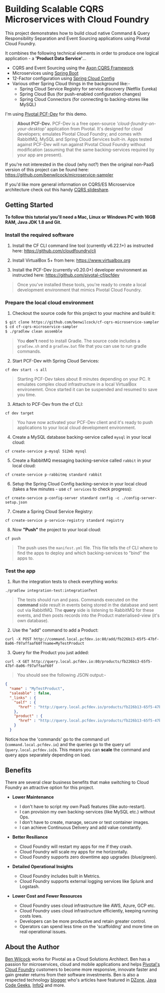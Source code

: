 # Building Scalable CQRS Microservices with Cloud Foundry

This project demonstrates how to build cloud native Command & Query Responsibility Separation and Event Sourcing applications using Pivotal Cloud Foundry.

It combines the following technical elements in order to produce one logical application - a **'Product Data Service'**...

 - CQRS and Event Sourcing using the [Axon CQRS Framework](http://www.axonframework.org/)
 - Microservices using [Spring Boot](http://projects.spring.io/spring-boot/)
 - 12-Factor configuration using [Spring Cloud Config](https://cloud.spring.io/spring-cloud-config/)
 - Various other Spring Cloud things in the background like:-
   - Spring Cloud Service Registry for service discovery (Netflix Eureka)
   - Spring Cloud Bus (for push-enabled configuration changes)
   - Spring Cloud Connectors (for connecting to backing-stores like MySQL)
 
I'm using [Pivotal PCF-Dev](https://pivotal.io/pcf-dev) for this demo.
 
> **About PCF-Dev.** PCF-Dev is a free open-source _'cloud-foundry-on-your-desktop'_ application from Pivotal. It's designed for cloud developers; emulates Pivotal Cloud Foundry; and comes with RabbitMQ, MySQL and Spring Cloud Services built-in. Apps tested against PCF-Dev will run against Pivotal Cloud Foundry without modification (assuming that the same backing-services required by your app are present).

If you're not interested in the cloud (why not?) then the original non-PaaS version of this project can be found here: https://github.com/benwilcock/microservice-sampler

If you'd like more general information on CQRS/ES Microservice architecture check out this handy [CQRS slideshare](http://www.slideshare.net/BenWilcock1/microservice-architecture-with-cqrs-and-event-sourcing).
 
## Getting Started

**To follow this tutorial you'll need a Mac, Linux or Windows PC with 16GB RAM, Java JDK 1.8 and Git.**

### Install the required software

1. Install the CF CLI command line tool (currently v6.22.1+) as instructed here: https://github.com/cloudfoundry/cli
 
2. Install VirtualBox 5+ from here: https://www.virtualbox.org
 
3. Install the PCF-Dev (currently v0.20.0+) developer environment as instructed here: https://github.com/pivotal-cf/pcfdev
 
> Once you've installed these tools, you're ready to create a local development environment that mimics Pivotal Cloud Foundry.

### Prepare the local cloud environment

1. Checkout the source code for this project to your machine and build it: 
 
````bash
$ git clone https://github.com/benwilcock/cf-cqrs-microservice-sampler.git
$ cd cf-cqrs-microservice-sampler
$ ./gradlew clean assemble
````
 
> You **don't** need to install Gradle. The source code includes a `gradlew.sh` and a `gradlew.bat` file that you can use to run gradle commands. 

2. Start PCF-Dev with Spring Cloud Services:
 
  `cf dev start -s all`
 
> Starting PCF-Dev takes about 8 minutes depending on your PC. It emulates complex cloud infrastructure in a local VirtualBox environemnt. Once started it can be suspended and resumed to save you time.
 
3. Attach to PCF-Dev from the cf CLI: 
 
 `cf dev target`
 
> You have now activated your PCF-Dev client and it's ready to push applications to your local cloud development environment.
 
4. Create a MySQL database backing-service called `mysql` in your local cloud:
 
 `cf create-service p-mysql 512mb mysql`
 
5. Create a RabbitMQ messaging backing-service called `rabbit` in your local cloud:
 
 `cf create-service p-rabbitmq standard rabbit`
 
6. Setup the Spring Cloud Config backing-service in your local cloud (takes a few minutes - use `cf services` to check progress):
 
 `cf create-service p-config-server standard config -c ./config-server-setup.json`
 
7. Create a Spring Cloud Service Registry:

 `cf create-service p-service-registry standard registry`
 
8. Now **"Push"** the project to your local cloud:
  
 `cf push`

> The push uses the `manifest.yml` file. This file tells the cf CLI where to find the apps to deploy and which backing-services to "bind" the apps to.

### Test the app

1. Run the integration tests to check everything works: 
 
 `./gradlew integration-test:integrationTest`

> The tests should run and pass. Commands executed on the **command** side result in events being stored in the database and sent out via RabbitMQ. The **query** side is listening to RabbitMQ for these events, and then posts records into the Product materialised-view (it's own database).

2. Use the "add" command to add a Product:
 
`curl -X POST http://command.local.pcfdev.io:80/add/fb226b13-65f5-47bf-8a06-f97affaaf60f?name=MyTestProduct`

3. Query for the Product you just added:

`curl -X GET http://query.local.pcfdev.io:80/products/fb226b13-65f5-47bf-8a06-f97affaaf60f`

> You should see the following JSON output:-

````json
{
  "name" : "MyTestProduct",
  "saleable" : false,
  "_links" : {
    "self" : {
      "href" : "http://query.local.pcfdev.io/products/fb226b13-65f5-47bf-8a06-f97affaaf60f"
    },
    "product" : {
      "href" : "http://query.local.pcfdev.io/products/fb226b13-65f5-47bf-8a06-f97affaaf60f"
    }
  }
````

Notice how the 'commands' go to the command url (`command.local.pcfdev.io`) and the queries go to the query url (`query.local.pcfdev.io`)s. This means you can __scale__ the command and query apps separately depending on load.

## Benefits

There are several clear business benefits that make switching to Cloud Foundry an attractive option for this project.

 - **Lower Maintenance**
 
   - I don't have to script my own PaaS features (like auto-restart).
   - I can provision my own backing-services (like MySQL etc.) without Ops.
   - I don't have to create, manage, secure or test container images.
   - I can achieve Continuous Delivery and add value constantly.

 - **Better Resiliance**
 
   - Cloud Foundry will restart my apps for me if they crash.
   - Cloud Foundry will scale my apps for me horizontally.
   - Cloud Foundry supports zero downtime app upgrades (blue/green).
   
 - **Detailed Operational Insights**
 
   - Cloud Foundry includes built in Metrics.
   - Cloud Foundry supports external logging services like Splunk and Logstash.
   
 - **Lower Cost and Fewer Resources**
 
   - Cloud Foundry uses cloud infrastructure like AWS, Azure, GCP etc.
   - Cloud Foundry uses cloud infrastructure efficiently, keeping running costs lows.
   - Developers can be more productive and retain greater control.
   - Operators can spend less time on the 'scaffolding' and more time on real operational issues.
   
## About the Author

[Ben Wilcock](https://uk.linkedin.com/in/benwilcock) works for Pivotal as a Cloud Solutions Architect. Ben has a passion for microservices, cloud and mobile applications and helps [Pivotal's Cloud Foundry](http://pivotal.io/platform) customers to become more responsive, innovate faster and gain greater returns from their software investments. Ben is also a respected technology [blogger](http://benwilcock.wordpress.com) who's articles have featured in [DZone](https://dzone.com/users/296242/benwilcock.html), [Java Code Geeks](https://www.javacodegeeks.com/author/ben-wilcock/), [InfoQ](https://www.infoq.com/author/Ben-Wilcock) and more.
